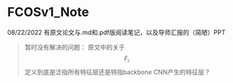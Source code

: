 # FCOSv1_Note

08/22/2022
有原文论文与.md和.pdf版阅读笔记，以及导师汇报的（简陋）PPT
> 暂时没有解决的问题：
> 原文中的关于 $$F_i$$ 定义到底是泛指所有特征层还是特指backbone CNN产生的特征层？
